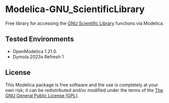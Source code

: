 # Modelica-GNU_ScientificLibrary

Free library for accessing the [GNU Scientific Library](https://www.gnu.org/software/gsl/) functions via Modelica.

## Tested Environments

- OpenModelica 1.21.0.
- Dymola 2023x Refresh 1

## License

This Modelica package is free software and the use is completely at your own risk;
it can be redistributed and/or modified under the terms of the [The GNU General Public License (GPL)](https://www.gnu.org/copyleft/gpl.html).
